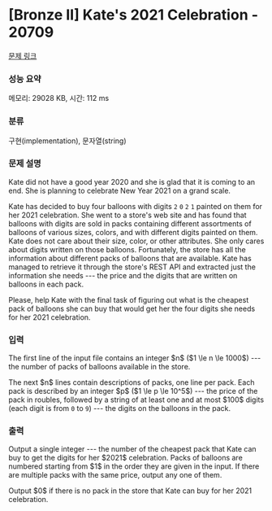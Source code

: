 # [Bronze II] Kate's 2021 Celebration - 20709 

[문제 링크](https://www.acmicpc.net/problem/20709) 

### 성능 요약

메모리: 29028 KB, 시간: 112 ms

### 분류

구현(implementation), 문자열(string)

### 문제 설명

<p>Kate did not have a good year 2020 and she is glad that it is coming to an end. She is planning to celebrate New Year 2021 on a grand scale. </p>

<p>Kate has decided to buy four balloons with digits <code>2</code> <code>0</code> <code>2</code> <code>1</code> painted on them for her 2021 celebration. She went to a store's web site and has found that balloons with digits are sold in packs containing different assortments of balloons of various sizes, colors, and with different digits painted on them. Kate does not care about their size, color, or other attributes. She only cares about digits written on those balloons. Fortunately, the store has all the information about different packs of balloons that are available. Kate has managed to retrieve it through the store's REST API and extracted just the information she needs --- the price and the digits that are written on balloons in each pack. </p>

<p>Please, help Kate with the final task of figuring out what is the cheapest pack of balloons she can buy that would get her the four digits she needs for her 2021 celebration.</p>

### 입력 

 <p>The first line of the input file contains an integer $n$ ($1 \le n \le 1000$) --- the number of packs of balloons available in the store.  </p>

<p>The next $n$ lines contain descriptions of packs, one line per pack. Each pack is described by an integer $p$ ($1 \le p \le 10^5$) --- the price of the pack in roubles, followed by a string of at least one and at most $100$ digits (each digit is from <code>0</code> to <code>9</code>) --- the digits on the balloons in the pack.</p>

### 출력 

 <p>Output a single integer --- the number of the cheapest pack that Kate can buy to get the digits for her $2021$ celebration. Packs of balloons are numbered starting from $1$ in the order they are given in the input. If there are multiple packs with the same price, output any one of them.</p>

<p>Output $0$ if there is no pack in the store that Kate can buy for her 2021 celebration.</p>

